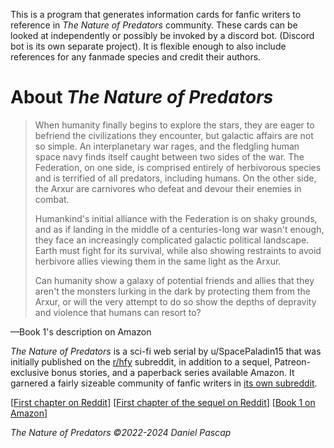 This is a program that generates information cards for fanfic writers to reference in _The Nature of Predators_ community. These cards can be looked at independently or possibly be invoked by a discord bot. (Discord bot is its own separate project). It is flexible enough to also include references for any fanmade species and credit their authors.

# About _The Nature of Predators_
>When humanity finally begins to explore the stars, they are eager to befriend the civilizations they encounter, but galactic affairs are not so simple. An interplanetary war rages, and the fledgling human space navy finds itself caught between two sides of the war. The Federation, on one side, is comprised entirely of herbivorous species and is terrified of all predators, including humans. On the other side, the Arxur are carnivores who defeat and devour their enemies in combat.
>
>Humankind's initial alliance with the Federation is on shaky grounds, and as if landing in the middle of a centuries-long war wasn't enough, they face an increasingly complicated galactic political landscape. Earth must fight for its survival, while also showing restraints to avoid herbivore allies viewing them in the same light as the Arxur.
>
>Can humanity show a galaxy of potential friends and allies that they aren't the monsters lurking in the dark by protecting them from the Arxur, or will the very attempt to do so show the depths of depravity and violence that humans can resort to?

—Book 1's description on Amazon

_The Nature of Predators_ is a sci-fi web serial by u/SpacePaladin15 that was initially published on the [r/hfy](reddit.com/r/hfy) subreddit, in addition to a sequel, Patreon-exclusive bonus stories, and a paperback series available Amazon.  It garnered a fairly sizeable community of fanfic writers in [its own subreddit](reddit.com/r/NatureofPredators).

[[First chapter on Reddit](https://www.reddit.com/r/HFY/comments/u19xpa/the_nature_of_predators/)] [[First chapter of the sequel on Reddit](https://www.reddit.com/r/HFY/comments/195q9rx/the_nature_of_predators_21/)] [[Book 1 on Amazon](https://www.amazon.com/dp/B0CPXTZCCW?ref_=pe_93986420_775043100)]

_The Nature of Predators ©2022-2024 Daniel Pascap_
